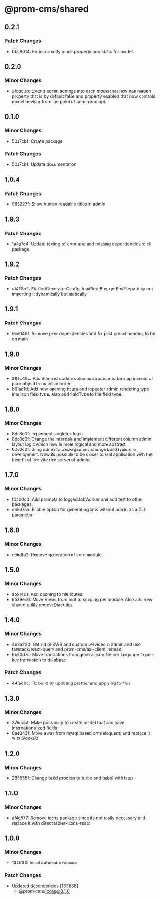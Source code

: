 # @prom-cms/shared

## 0.2.1

### Patch Changes

- 0bb8014: Fix incorrectly made property non static for model.

## 0.2.0

### Minor Changes

- 2fbdc3b: Extend admin settings into each model that now has hidden property that is by default false and property enabled that now controls model beviour from the point of admin and api.

## 0.1.0

### Minor Changes

- 50a7cbf: Create package

### Patch Changes

- 50a7cbf: Update documentation

## 1.9.4

### Patch Changes

- 988227f: Show human readable titles in admin

## 1.9.3

### Patch Changes

- 1a4a7c4: Update texting of error and add missing dependencies to cli package

## 1.9.2

### Patch Changes

- df425e2: Fix findGeneratorConfig, loadRootEnv, getEnvFilepath by not importing it dynamically but statically

## 1.9.1

### Patch Changes

- 9ce049f: Remove peer dependencies and fix post preset heading to be on main

## 1.9.0

### Minor Changes

- 999c46c: Add title and update columns structure to be map instead of plain object to maintain order.
- b61ac1d: Add new opening hours and repeater admin rendering type into json field type. Also add fieldType to file field type.

## 1.8.0

### Minor Changes

- 8dc8c0f: Implement singleton logic
- 8dc8c0f: Change the internals and implement different column admin layout logic which now is more logical and more abstract
- 8dc8c0f: Bring admin to packages and change buildsystem in development. Now its possible to be closer to real application with the benefit of live vite dev server of admin.

## 1.7.0

### Minor Changes

- f04b0c3: Add prompts to loggedJobWorker and add test to other packages.
- ebb67aa: Enable option for generating cms without admin as a CLI parameter

## 1.6.0

### Minor Changes

- c5bdfa2: Remove generation of core module.

## 1.5.0

### Minor Changes

- a551401: Add caching to file routes.
- 9589ec6: Move Views from root to scoping per module. Also add new shared utility removeDiacritics.

## 1.4.0

### Minor Changes

- 493a220: Get rid of SWR and custom services in admin and use tanstack/react-query and prom-cms/api-client instead
- 9b60d7c: Move translations from general json file per language to per-key translation to database

### Patch Changes

- 44fae0c: Fix build by updating prettier and applying to files

## 1.3.0

### Minor Changes

- 376ccbf: Make possibility to create model that can have internationalized fields
- 0ad043f: Move away from mysql based orm(eloquent) and replace it with SleekDB

## 1.2.0

### Minor Changes

- 286655f: Change build process to turbo and babel with tsup

## 1.1.0

### Minor Changes

- af4c577: Remove icons package since its not really necessary and replace it with direct tabler-icons-react

## 1.0.0

### Minor Changes

- 133ff38: Initial automatic release

### Patch Changes

- Updated dependencies [133ff38]
  - @prom-cms/icons@0.1.0
